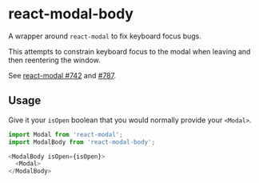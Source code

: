 # react-modal-body

A wrapper around `react-modal` to fix keyboard focus bugs.

This attempts to constrain keyboard focus to the modal when leaving and then reentering the window.

See [react-modal #742](https://github.com/reactjs/react-modal/issues/742) and [#787](https://github.com/reactjs/react-modal/issues/787).

## Usage

Give it your `isOpen` boolean that you would normally provide your `<Modal>`.



```javascript
import Modal from 'react-modal';
import ModalBody from 'react-modal-body';

<ModalBody isOpen={isOpen}>
  <Modal>
</ModalBody>
```


